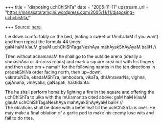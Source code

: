 +++
title = "disposing uchChiShTa"
date = "2005-11-11"
upstream_url = "https://manasataramgini.wordpress.com/2005/11/11/disposing-uchchishta/"

+++
Source: [here](https://manasataramgini.wordpress.com/2005/11/11/disposing-uchchishta/).

Lie down comfortably on the bed, (eating a sweet or tAmbUlaM if you want) and then repeat the formula 44 times:  
gaM haM klauM glauM uchChiShTagaNeshAya mahAyakShAyAyaM baliH //

Then without achamanaM he shall go to the outside arena (ideally a shmashAna or 4-cross roads) and mark a square area out with his fingers and then utter om + namaH for the following names in the ten directions in pradakShiNa order facing north, then up+down.  
vakratuNDa, ekadaMShTra, lambodara, vikaTa, dhUmravarNa, vighna, gajAnana, vinAyaka, gaNapati, hastidanta.

The he shall perform homa by lighting a fire in the square and offering the uchChiShTa to ulka with the mUlamantra cited above: gaM haM klauM glauM uchChiShTagaNeshAya mahAyakShAyAyaM baliH //  
The oblations shall be done with a betel leaf till the uchChiShTa is over. He may make a final oblation of a garlic pod to make his enemy lose wits and fail to do rites.

